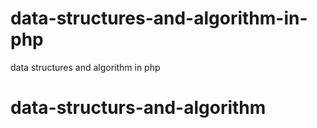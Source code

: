 # data-structures-and-algorithm-in-php
data structures and algorithm in php
# data-structurs-and-algorithm
